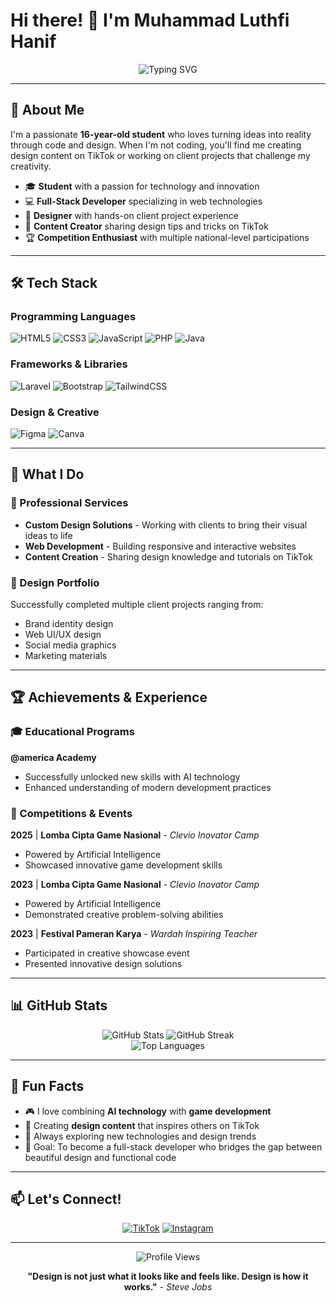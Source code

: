 # Hi there! 👋 I'm Muhammad Luthfi Hanif

<div align="center">
  <img src="https://readme-typing-svg.herokuapp.com?font=Fira+Code&pause=1000&color=36BCF7&center=true&vCenter=true&width=435&lines=16+Year+Old+Developer;Design+Enthusiast;Content+Creator;Problem+Solver" alt="Typing SVG" />
</div>

---

## 🚀 About Me

I'm a passionate **16-year-old student** who loves turning ideas into reality through code and design. When I'm not coding, you'll find me creating design content on TikTok or working on client projects that challenge my creativity.

- 🎓 **Student** with a passion for technology and innovation
- 💻 **Full-Stack Developer** specializing in web technologies
- 🎨 **Designer** with hands-on client project experience
- 📱 **Content Creator** sharing design tips and tricks on TikTok
- 🏆 **Competition Enthusiast** with multiple national-level participations

---

## 🛠️ Tech Stack

### Programming Languages
![HTML5](https://img.shields.io/badge/html5-%23E34F26.svg?style=for-the-badge&logo=html5&logoColor=white)
![CSS3](https://img.shields.io/badge/css3-%231572B6.svg?style=for-the-badge&logo=css3&logoColor=white)
![JavaScript](https://img.shields.io/badge/javascript-%23323330.svg?style=for-the-badge&logo=javascript&logoColor=%23F7DF1E)
![PHP](https://img.shields.io/badge/php-%23777BB4.svg?style=for-the-badge&logo=php&logoColor=white)
![Java](https://img.shields.io/badge/java-%23ED8B00.svg?style=for-the-badge&logo=openjdk&logoColor=white)

### Frameworks & Libraries
![Laravel](https://img.shields.io/badge/laravel-%23FF2D20.svg?style=for-the-badge&logo=laravel&logoColor=white)
![Bootstrap](https://img.shields.io/badge/bootstrap-%238511FA.svg?style=for-the-badge&logo=bootstrap&logoColor=white)
![TailwindCSS](https://img.shields.io/badge/tailwindcss-%2338B2AC.svg?style=for-the-badge&logo=tailwind-css&logoColor=white)

### Design & Creative
![Figma](https://img.shields.io/badge/figma-%23F24E1E.svg?style=for-the-badge&logo=figma&logoColor=white)
![Canva](https://img.shields.io/badge/Canva-%2300C4CC.svg?style=for-the-badge&logo=Canva&logoColor=white)

---

## 🎯 What I Do

### 💼 Professional Services
- **Custom Design Solutions** - Working with clients to bring their visual ideas to life
- **Web Development** - Building responsive and interactive websites
- **Content Creation** - Sharing design knowledge and tutorials on TikTok

### 🎨 Design Portfolio
Successfully completed multiple client projects ranging from:
- Brand identity design
- Web UI/UX design
- Social media graphics
- Marketing materials

---

## 🏆 Achievements & Experience

### 🎓 Educational Programs
**@america Academy**
- Successfully unlocked new skills with AI technology
- Enhanced understanding of modern development practices

### 🏅 Competitions & Events

**2025** | **Lomba Cipta Game Nasional** - *Clevio Inovator Camp*
- Powered by Artificial Intelligence
- Showcased innovative game development skills

**2023** | **Lomba Cipta Game Nasional** - *Clevio Inovator Camp*
- Powered by Artificial Intelligence
- Demonstrated creative problem-solving abilities

**2023** | **Festival Pameran Karya** - *Wardah Inspiring Teacher*
- Participated in creative showcase event
- Presented innovative design solutions

---

## 📊 GitHub Stats

<div align="center">
  <img src="https://github-readme-stats.vercel.app/api?username=yourusername&theme=tokyonight&hide_border=true&include_all_commits=false&count_private=false" alt="GitHub Stats" />
  <img src="https://github-readme-streak-stats.herokuapp.com/?user=yourusername&theme=tokyonight&hide_border=true" alt="GitHub Streak" />
</div>

<div align="center">
  <img src="https://github-readme-stats.vercel.app/api/top-langs/?username=yourusername&theme=tokyonight&hide_border=true&include_all_commits=false&count_private=false&layout=compact" alt="Top Languages" />
</div>

---

## 🌟 Fun Facts

- 🎮 I love combining **AI technology** with **game development**
- 📱 Creating **design content** that inspires others on TikTok
- 🚀 Always exploring new technologies and design trends
- 🎯 Goal: To become a full-stack developer who bridges the gap between beautiful design and functional code

---

## 📫 Let's Connect!

<div align="center">
  
[![TikTok](https://img.shields.io/badge/TikTok-%23000000.svg?style=for-the-badge&logo=TikTok&logoColor=white)](https://tiktok.com/@hanifspace)
[![Instagram](https://img.shields.io/badge/Instagram-%23E4405F.svg?style=for-the-badge&logo=Instagram&logoColor=white)](https://instagram.com/mlhnf_)

</div>

---

<div align="center">
  <img src="https://komarev.com/ghpvc/?username=yourusername&color=blueviolet&style=flat-square&label=Profile+Views" alt="Profile Views" />
</div>

<div align="center">
  
**"Design is not just what it looks like and feels like. Design is how it works."** - *Steve Jobs*

</div>
